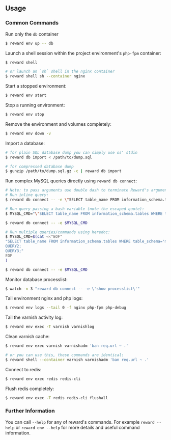## Usage

### Common Commands

Run only the `db` container

``` bash
$ reward env up -- db
```

Launch a shell session within the project environment's `php-fpm` container:

``` bash
$ reward shell

# or launch an `sh` shell in the nginx container
$ reward shell sh --container nginx
```

Start a stopped environment:

``` bash
$ reward env start
```

Stop a running environment:

``` bash
$ reward env stop
```

Remove the environment and volumes completely:

``` bash
$ reward env down -v
```

Import a database:

``` bash
# for plain SQL database dump you can simply use os' stdin
$ reward db import < /path/to/dump.sql

# for compressed database dump
$ gunzip /path/to/dump.sql.gz -c | reward db import
```

Run complex MySQL queries directly using `reward db connect`:

``` bash
# Note: to pass arguments use double dash to terminate Reward's argument parsing and escape the special characters [;'"]*
# Run inline query:
$ reward db connect -- -e \"SELECT table_name FROM information_schema.tables WHERE table_schema=\'magento\' ORDER BY table_name LIMIT 5\;\"

# Run query passing a bash variable (note the escaped quote):
$ MYSQL_CMD="\"SELECT table_name FROM information_schema.tables WHERE table_schema='magento' ORDER BY table_name LIMIT 5;\""

$ reward db connect -- -e $MYSQL_CMD

# Run multiple queries/commands using heredoc:
$ MYSQL_CMD=$(cat <<"EOF"
"SELECT table_name FROM information_schema.tables WHERE table_schema='magento' ORDER BY table_name LIMIT 5;
QUERY2;
QUERY3;"
EOF
)

$ reward db connect -- -e $MYSQL_CMD
```

Monitor database processlist:

``` bash
$ watch -n 3 "reward db connect -- -e \'show processlist\'"
```

Tail environment nginx and php logs:

``` bash
$ reward env logs --tail 0 -f nginx php-fpm php-debug
```

Tail the varnish activity log:

``` bash
$ reward env exec -T varnish varnishlog
```

Clean varnish cache:

``` bash
$ reward env exec varnish varnishadm 'ban req.url ~ .'

# or you can use this, these commands are identical:
$ reward shell --container varnish varnishadm 'ban req.url ~ .'
```

Connect to redis:

``` bash
$ reward env exec redis redis-cli
```

Flush redis completely:

``` bash
$ reward env exec -T redis redis-cli flushall
```

### Further Information

You can call `--help` for any of reward's commands. For example `reward --help` or `reward env --help` for more
details and useful command information.
